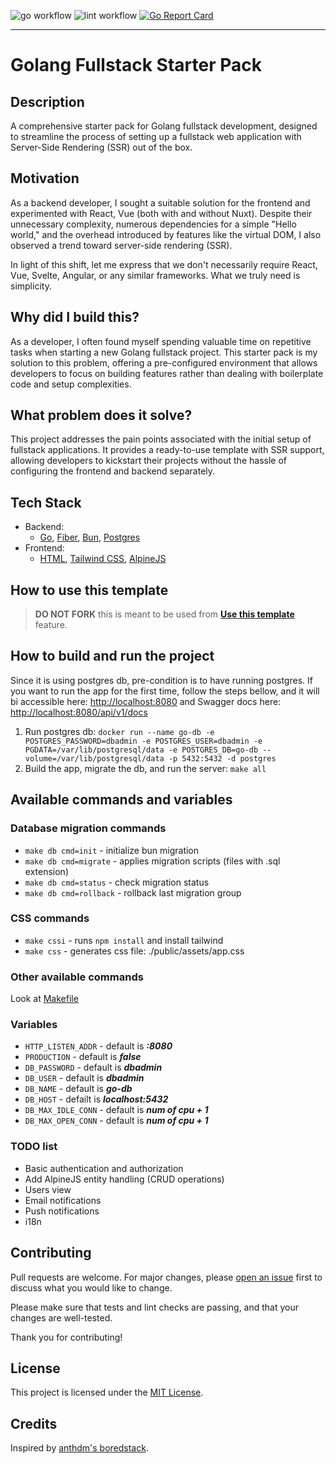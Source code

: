 ![go workflow](https://github.com/fmiskovic/go-starter/actions/workflows/go-ci.yml/badge.svg)
![lint workflow](https://github.com/fmiskovic/go-starter/actions/workflows/golangci-lint.yml/badge.svg)
[![Go Report Card](https://goreportcard.com/badge/github.com/fmiskovic/go-starter)](https://goreportcard.com/report/github.com/fmiskovic/go-starter)
___
# Golang Fullstack Starter Pack

## Description
A comprehensive starter pack for Golang fullstack development, designed to streamline the process of setting up a fullstack web application with Server-Side Rendering (SSR) out of the box.

## Motivation
As a backend developer, I sought a suitable solution for the frontend and experimented with React, Vue (both with and without Nuxt). Despite their unnecessary complexity, numerous dependencies for a simple "Hello world," and the overhead introduced by features like the virtual DOM, I also observed a trend toward server-side rendering (SSR).

In light of this shift, let me express that we don't necessarily require React, Vue, Svelte, Angular, or any similar frameworks. What we truly need is simplicity.

## Why did I build this?
As a developer, I often found myself spending valuable time on repetitive tasks when starting a new Golang fullstack project. This starter pack is my solution to this problem, offering a pre-configured environment that allows developers to focus on building features rather than dealing with boilerplate code and setup complexities.

## What problem does it solve?
This project addresses the pain points associated with the initial setup of fullstack applications. It provides a ready-to-use template with SSR support, allowing developers to kickstart their projects without the hassle of configuring the frontend and backend separately.

## Tech Stack
- Backend:
    - [Go](https://go.dev/), [Fiber](https://gofiber.io/), [Bun](https://bun.uptrace.dev/), [Postgres](https://www.postgresql.org/) 
- Frontend:
    - [HTML](https://developer.mozilla.org/en-US/docs/Web/HTML), [Tailwind CSS](https://flowbite.com/), [AlpineJS](https://alpinejs.dev/)

## How to use this template
> **DO NOT FORK** this is meant to be used from **[Use this template](https://github.com/fmiskovic/go-starter/generate)** feature.

## How to build and run the project
Since it is using postgres db, pre-condition is to have running postgres.
If you want to run the app for the first time, follow the steps bellow, and it will bi accessible here: [http://localhost:8080](http://localhost:8080) and Swagger docs here: [http://localhost:8080/api/v1/docs](http://localhost:8080/api/v1/docs)

1) Run postgres db: ```docker run --name go-db -e POSTGRES_PASSWORD=dbadmin -e POSTGRES_USER=dbadmin -e PGDATA=/var/lib/postgresql/data -e POSTGRES_DB=go-db --volume=/var/lib/postgresql/data -p 5432:5432 -d postgres```
2) Build the app, migrate the db, and run the server: ```make all```

## Available commands and variables

### Database migration commands
- `make db cmd=init` - initialize bun migration
- `make db cmd=migrate` - applies migration scripts (files with .sql extension)
- `make db cmd=status` - check migration status
- `make db cmd=rollback` - rollback last migration group

### CSS commands
- `make cssi` - runs `npm install` and install tailwind
- `make css` - generates css file: ./public/assets/app.css

### Other available commands
Look at [Makefile](https://github.com/fmiskovic/go-starter/blob/main/Makefile)

### Variables
- `HTTP_LISTEN_ADDR`  - default is ***:8080***
- `PRODUCTION` - default is ***false***
- `DB_PASSWORD` - default is ***dbadmin***
- `DB_USER` - default is ***dbadmin***
- `DB_NAME` - default is ***go-db***
- `DB_HOST` - defailt is ***localhost:5432***
- `DB_MAX_IDLE_CONN` - default is ***num of cpu + 1***
- `DB_MAX_OPEN_CONN` - default is ***num of cpu + 1***

### TODO list
- Basic authentication and authorization
- Add AlpineJS entity handling (CRUD operations)
- Users view
- Email notifications
- Push notifications
- i18n

## Contributing

Pull requests are welcome. For major changes, please [open an issue](https://github.com/fmiskovic/go-starter/issues/new) first to discuss what you would like to change.

Please make sure that tests and lint checks are passing, and that your changes are well-tested.

Thank you for contributing!

## License
This project is licensed under the [MIT License](https://github.com/fmiskovic/go-starter/blob/main/LICENSE.md).

## Credits
Inspired by [anthdm's boredstack](https://github.com/anthdm/boredstack).


